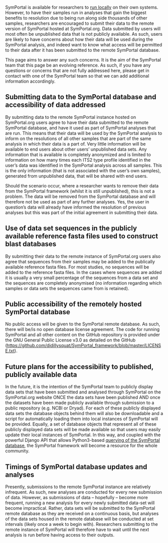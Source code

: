 SymPortal is available for researchers to [run locally](https://github.com/didillysquat/SymPortal_framework/wiki/SymPortal-setup) on their own systems. However, to have their samples run in analyses that gain the biggest benefits to resolution due to being run along side thousands of other samples, researchers are encouraged to submit their data to the remote version of SymPortal hosted at SymPortal.org. Data submitted by users will most often be unpublished data that is not publicly available. As such, users are likely to have concerns about how their data will be used during the SymPortal analysis, and indeed want to know what access will be permitted to their data after it has been submitted to the remote SymPortal database.

This page aims to answer any such concerns. It is the aim of the SymPortal team that this page be an evolving reference. As such, if you have any questions or concerns that are not fully addressed here, please get in contact with one of the SymPortal team so that we can add additional information accordingly.

## Submitting data to the SymPortal database and accessibility of data addressed
By submitting data to the remote SymPortal instance hosted on SymPortal.org users agree to have their data submitted to the remote SymPortal database, and have it used as part of SymPortal analyses that are run. This means that their data will be used by the SymPortal analysis to inform on the resolutions of all other samples that are part of the same analysis in which their data is a part of. Very little information will be available to end users about other users’ unpublished data sets. Any information that is available is completely anonymized and is limited to information on how many times each ITS2 type profile identified in the user’s data was identified in the SymPortal analysis across all samples. This is the only information (that is not associated with the user’s own samples), generated from unpublished data, that will be shared with end users.


Should the scenario occur, where a researcher wants to remove their data from the SymPortal framework (whilst it is still unpublished), this is not a problem. The data will be removed from the SymPortal database and will therefore not be used as part of any further analyses. Yes, the user in question’s data will already have informed the resolution of previous analyses but this was part of the initial agreement in submitting their data.

## Use of data set sequences in the publicly available reference fasta files used to construct blast databases
By submitting their data to the remote instance of SymPortal.org users also agree that sequences from their samples may be added to the publically available reference fasta files. For most studies, no sequences will be added to the reference fasta files. In the cases where sequences are added it is usually a very small percentage of the sequences from a data set and the sequences are completely anonymised (no information regarding which samples or data sets the sequences came from is retained).

## Public accessibility of the remotely hosted SymPortal database
No public access will be given to the SymPortal remote database. As such, there will be/is no open database license agreement. The code for running SymPortal and all other content on the GitHub repository is provided under the GNU General Public License v3.0 as detailed on the GitHub (https://github.com/didillysquat/SymPortal_framework/blob/master/LICENSE.txt).

## Future plans for the accessibility to published, publicly available data
In the future, it is the intention of the SymPortal team to publicly display data sets that have been submitted and analysed through SymPortal on the SymPortal.org website ONCE the data sets have been published AND once the datasets have been made publicly available through submission to a public repository (e.g. NCBI or Dryad). For each of these publicly displayed data sets the database objects behind them will also be downloadable and a script for automatically loading them into local instances of SymPortal will be provided. Equally, a set of database objects that represent all of these publicly displayed data sets will be made available so that users may easily update their local instances of SymPortal. In this way, and coupled with the powerful Django API that allows Python3-based [querying of the SymPortal database](https://github.com/didillysquat/SymPortal_framework/wiki/Querying-the-SymPortal-database), the SymPortal framework will become a resource for the whole community.

## Timings of SymPortal database updates and analyses
Presently, submissions to the remote SymPortal instance are relatively infrequent. As such, new analyses are conducted for every new submission of data. However, as submissions of data – hopefully – become more frequent, running a new analysis for every newly submitted data-set will become impractical. Rather, data sets will be submitted to the SymPortal remote database as they are received on a continuous basis, but analyses of the data sets housed in the remote database will be conducted at set intervals (likely once a week to begin with). Researchers submitting to the remote instance of SymPortal will therefore have to wait until the next analysis is run before having access to their outputs.



